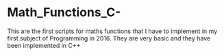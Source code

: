 # Math_Functions_C-
This are the first scripts for maths functions that I have to implement in my first subject of Programming in 2016. They are very basic and they have been implemented in C++
